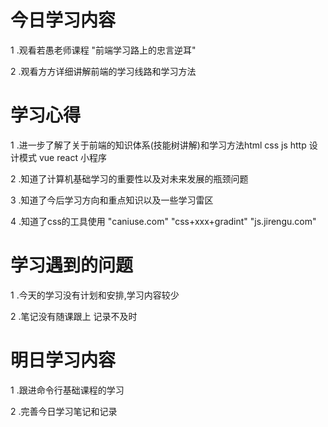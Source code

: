 # 今日学习内容

1 .观看若愚老师课程 "前端学习路上的忠言逆耳"

2 .观看方方详细讲解前端的学习线路和学习方法

# 学习心得

1 .进一步了解了关于前端的知识体系(技能树讲解)和学习方法html css js http 设计模式 vue react 小程序

2 .知道了计算机基础学习的重要性以及对未来发展的瓶颈问题

3 .知道了今后学习方向和重点知识以及一些学习雷区

4 .知道了css的工具使用 "caniuse.com" "css+xxx+gradint" "js.jirengu.com" 

# 学习遇到的问题
 
1 .今天的学习没有计划和安排,学习内容较少

2 .笔记没有随课跟上 记录不及时

# 明日学习内容

1 .跟进命令行基础课程的学习

2 .完善今日学习笔记和记录
